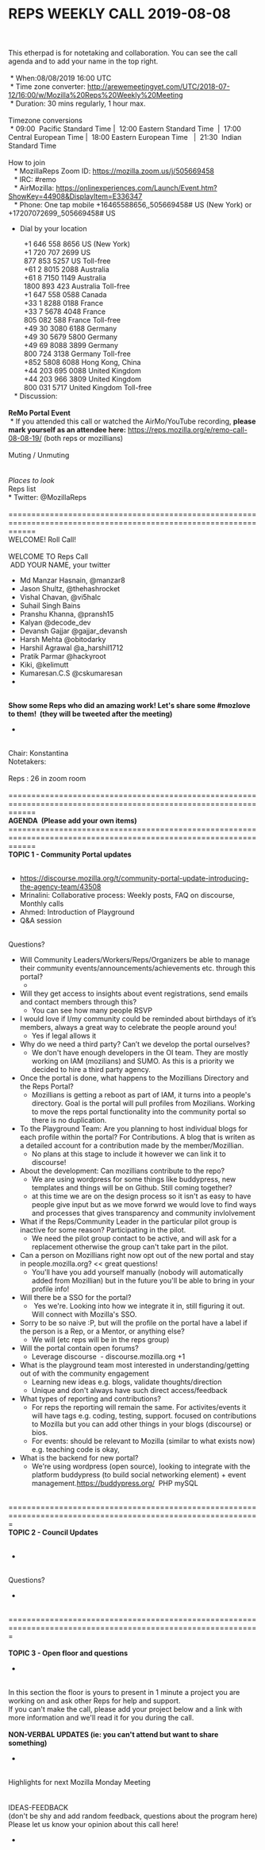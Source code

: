 
# REPS WEEKLY CALL 2019-08-08

<br><br>This etherpad is for notetaking and collaboration. You can see the call agenda and to add your name in the top right.&nbsp;&nbsp;&nbsp;&nbsp;&nbsp;&nbsp;&nbsp;&nbsp;&nbsp;&nbsp;&nbsp;&nbsp;&nbsp;&nbsp;&nbsp;&nbsp;&nbsp;&nbsp;&nbsp;&nbsp;&nbsp;&nbsp;&nbsp;&nbsp;&nbsp;&nbsp;&nbsp;&nbsp;&nbsp;&nbsp;&nbsp;&nbsp;&nbsp;&nbsp;&nbsp;<br><br>&nbsp;* When:08&#x2F;08&#x2F;2019 16:00 UTC<br>&nbsp;* Time zone converter: <a href="http&#x3a;&#x2F;&#x2F;arewemeetingyet&#x2e;com&#x2F;UTC&#x2F;2018&#x2d;07&#x2d;12&#x2F;16&#x3a;00&#x2F;w&#x2F;Mozilla&#x25;20Reps&#x25;20Weekly&#x25;20Meeting">http:&#x2F;&#x2F;arewemeetingyet.com&#x2F;UTC&#x2F;2018-07-12&#x2F;16:00&#x2F;w&#x2F;Mozilla%20Reps%20Weekly%20Meeting</a><br>&nbsp;* Duration: 30 mins regularly, 1 hour max.<br><br>Timezone conversions<br>&nbsp;* 09:00&nbsp; Pacific Standard Time |&nbsp; 12:00 Eastern Standard Time&nbsp; |&nbsp; 17:00&nbsp; Central European Time |&nbsp; 18:00 Eastern European Time&nbsp;&nbsp; |&nbsp; 21:30&nbsp; Indian Standard Time<br><br>How to join<br>&nbsp;&nbsp; * MozillaReps Zoom ID: <a href="https&#x3a;&#x2F;&#x2F;mozilla&#x2e;zoom&#x2e;us&#x2F;j&#x2F;505669458">https:&#x2F;&#x2F;mozilla.zoom.us&#x2F;j&#x2F;505669458</a><br>&nbsp;&nbsp; * IRC: #remo<br>&nbsp;&nbsp; * AirMozilla: <a href="https&#x3a;&#x2F;&#x2F;onlinexperiences&#x2e;com&#x2F;Launch&#x2F;Event&#x2e;htm&#x3f;ShowKey&#x3d;44908&amp;DisplayItem&#x3d;E336347">https:&#x2F;&#x2F;onlinexperiences.com&#x2F;Launch&#x2F;Event.htm?ShowKey=44908&amp;DisplayItem=E336347</a><br>&nbsp;&nbsp; * Phone: One tap mobile +16465588656,,505669458# US (New York) or +17207072699,,505669458# US<br><ul class="indent"><li>Dial by your location</ul>&nbsp;&nbsp;&nbsp;&nbsp;&nbsp;&nbsp;&nbsp; +1 646 558 8656 US (New York)<br>&nbsp;&nbsp;&nbsp;&nbsp;&nbsp;&nbsp;&nbsp; +1 720 707 2699 US<br>&nbsp;&nbsp;&nbsp;&nbsp;&nbsp;&nbsp;&nbsp; 877 853 5257 US Toll-free<br>&nbsp;&nbsp;&nbsp;&nbsp;&nbsp;&nbsp;&nbsp; +61 2 8015 2088 Australia<br>&nbsp;&nbsp;&nbsp;&nbsp;&nbsp;&nbsp;&nbsp; +61 8 7150 1149 Australia<br>&nbsp;&nbsp;&nbsp;&nbsp;&nbsp;&nbsp;&nbsp; 1800 893 423 Australia Toll-free<br>&nbsp;&nbsp;&nbsp;&nbsp;&nbsp;&nbsp;&nbsp; +1 647 558 0588 Canada<br>&nbsp;&nbsp;&nbsp;&nbsp;&nbsp;&nbsp;&nbsp; +33 1 8288 0188 France<br>&nbsp;&nbsp;&nbsp;&nbsp;&nbsp;&nbsp;&nbsp; +33 7 5678 4048 France<br>&nbsp;&nbsp;&nbsp;&nbsp;&nbsp;&nbsp;&nbsp; 805 082 588 France Toll-free<br>&nbsp;&nbsp;&nbsp;&nbsp;&nbsp;&nbsp;&nbsp; +49 30 3080 6188 Germany<br>&nbsp;&nbsp;&nbsp;&nbsp;&nbsp;&nbsp;&nbsp; +49 30 5679 5800 Germany<br>&nbsp;&nbsp;&nbsp;&nbsp;&nbsp;&nbsp;&nbsp; +49 69 8088 3899 Germany<br>&nbsp;&nbsp;&nbsp;&nbsp;&nbsp;&nbsp;&nbsp; 800 724 3138 Germany Toll-free<br>&nbsp;&nbsp;&nbsp;&nbsp;&nbsp;&nbsp;&nbsp; +852 5808 6088 Hong Kong, China<br>&nbsp;&nbsp;&nbsp;&nbsp;&nbsp;&nbsp;&nbsp; +44 203 695 0088 United Kingdom<br>&nbsp;&nbsp;&nbsp;&nbsp;&nbsp;&nbsp;&nbsp; +44 203 966 3809 United Kingdom<br>&nbsp;&nbsp;&nbsp;&nbsp;&nbsp;&nbsp;&nbsp; 800 031 5717 United Kingdom Toll-free<br>&nbsp;&nbsp; * Discussion:&nbsp;<br><br><strong>ReMo Portal Event</strong><br>&nbsp;* If you attended this call or watched the AirMo&#x2F;YouTube recording, <strong>please mark yourself as an attendee here:</strong> <a href="https&#x3a;&#x2F;&#x2F;reps&#x2e;mozilla&#x2e;org&#x2F;e&#x2F;remo&#x2d;call&#x2d;08&#x2d;08&#x2d;19&#x2F;">https:&#x2F;&#x2F;reps.mozilla.org&#x2F;e&#x2F;remo-call-08-08-19&#x2F;</a> (both reps or mozillians)<br><br>Muting &#x2F; Unmuting<br>&nbsp;*&nbsp;<br><br>Places to look&nbsp;<br>* Reps list<br>* Twitter: @MozillaReps<br><br>==================================================================================================================<br>WELCOME! Roll Call!<br><br>WELCOME TO Reps Call<br>&nbsp;ADD YOUR NAME, your twitter<br><ul class="bullet"><li>Md Manzar Hasnain, @manzar8</li><li>Jason Shultz, @thehashrocket</li><li>Vishal Chavan, @vi5halc</li><li>Suhail Singh Bains</li><li>Pranshu Khanna, @pransh15</li><li>Kalyan @decode_dev</li><li>Devansh Gajjar @gajjar_devansh</li><li>Harsh Mehta @obitodarky</li><li>Harshil Agrawal @a_harshil1712</li><li>Pratik Parmar @hackyroot</li><li>Kiki, @kelimutt</li><li>Kumaresan.C.S @cskumaresan&nbsp;</li><li></ul><br><strong>Show some Reps who did an amazing work! Let&#x27;s share some #mozlove to them!&nbsp; (they will be tweeted after the meeting)</strong><br><ul class="bullet"><li></ul><br>Chair: Konstantina<br>Notetakers:&nbsp;<br><br>Reps : 26 in zoom room<br><br>==================================================================================================================<br><strong>AGENDA&nbsp; (Please add your own items)</strong><br>==================================================================================================================<br><strong>TOPIC 1 - Community Portal updates&nbsp;</strong><br><br><ul class="bullet"><li><a href="https&#x3a;&#x2F;&#x2F;discourse&#x2e;mozilla&#x2e;org&#x2F;t&#x2F;community&#x2d;portal&#x2d;update&#x2d;introducing&#x2d;the&#x2d;agency&#x2d;team&#x2F;43508">https:&#x2F;&#x2F;discourse.mozilla.org&#x2F;t&#x2F;community-portal-update-introducing-the-agency-team&#x2F;43508</a></li><li>Mrinalini: Collaborative process: Weekly posts, FAQ on discourse, Monthly calls</li><li>Ahmed: Introduction of Playground</li><li>Q&amp;A session</ul><br>Questions?<br><ul class="bullet"><li>Will Community Leaders&#x2F;Workers&#x2F;Reps&#x2F;Organizers be able to manage their community events&#x2F;announcements&#x2F;achievements etc. through this portal?&nbsp;<ul class="bullet"><li></ul><li>Will they get access to insights about event registrations, send emails and contact members through this?<ul class="bullet"><li>You can see how many people RSVP&nbsp;</ul><li>I would love if I&#x2F;my community could be reminded about birthdays of it&#8217;s members, always a great way to celebrate the people around you!<ul class="bullet"><li>Yes if legal allows it&nbsp;</ul><li>Why do we need a third party? Can&#8217;t we develop the portal ourselves?<ul class="bullet"><li>We don&#x27;t have enough developers in the OI team. They are mostly working on IAM (mozilians) and SUMO. As this is a priority we decided to hire a third party agency.&nbsp;</ul><li>Once the portal is done, what happens to the Mozillians Directory and the Reps Portal?<ul class="bullet"><li>Mozillians is getting a reboot as part of IAM, it turns into a people&#x27;s directory. Goal is the portal will pull profiles from Mozilians. Working to move the reps portal functionality into the community portal so there is no duplication.&nbsp;</ul><li>To the Playground Team: Are you planning to host individual blogs for each profile within the portal? For Contributions. A blog that is writen as a detailed account for a contribution made by the member&#x2F;Mozillian.<ul class="bullet"><li>No plans at this stage to include it however we can link it to discourse!</ul><li>About the development: Can mozillians contribute to the repo?<ul class="bullet"><li>We are using wordpress for some things like buddypress, new templates and things will be on Github. Still coming together?&nbsp;</li><li>at this time we are on the design process so it isn&#x27;t as easy to have people give input but as we move forwrd we would love to find ways and processes that gives transparency and community invlolvement</ul><li>What if the Reps&#x2F;Community Leader in the particular pilot group is inactive for some reason? Participating in the pilot.&nbsp;<ul class="bullet"><li>We need the pilot group contact to be active, and will ask for a replacement otherwise the group can&#x27;t take part in the pilot.&nbsp;</ul><li>Can a person on Mozillians right now opt out of the new portal and stay in people.mozilla.org? &lt;&lt; great questions!<ul class="bullet"><li>You&#x27;ll have you add yourself manually (nobody will automatically added from Mozillian) but in the future you&#x27;ll be able to bring in your profile info!</ul><li>Will there be a SSO for the portal?&nbsp;<ul class="bullet"><li>&nbsp;Yes we&#x27;re. Looking into how we integrate it in, still figuring it out. Will connect with Mozilla&#x27;s SSO.&nbsp;&nbsp;</ul><li>Sorry to be so naive :P, but will the profile on the portal have a label if the person is a Rep, or a Mentor, or anything else?<ul class="bullet"><li>We will (etc reps will be in the reps group)&nbsp;</ul><li>Will the portal contain open forums?<ul class="bullet"><li>Leverage discourse&nbsp; - discourse.mozilla.org +1</ul><li>What is the playground team most interested in understanding&#x2F;getting out of with the community engagement&nbsp;<ul class="bullet"><li>Learning new ideas e.g. blogs, validate thoughts&#x2F;direction</li><li>Unique and don&#x27;t always have such direct access&#x2F;feedback</ul><li>What types of reporting and contributions?&nbsp;<ul class="bullet"><li>For reps the reporting will remain the same. For activites&#x2F;events it will have tags e.g. coding, testing, support. focused on contributions to Mozilla but you can add other things in your blogs (discourse) or bios.&nbsp;</li><li>For events: should be relevant to Mozilla (similar to what exists now) e.g. teaching code is okay,</ul><li>What is the backend for new portal?<ul class="bullet"><li>We&#x27;re using wordpress (open source), looking to integrate with the platform buddypress (to build social networking element) + event management.<a href="https&#x3a;&#x2F;&#x2F;buddypress&#x2e;org&#x2F;">https:&#x2F;&#x2F;buddypress.org&#x2F;</a>&nbsp; PHP mySQL</ul></li></ul><br>=============================================================================================================<br><strong>TOPIC 2 - Council Updates&nbsp;</strong><br><br><ul class="bullet"><li></ul><br>Questions?<br><ul class="bullet"><li></ul><br>=============================================================================================================<br><br><strong>TOPIC 3 - Open floor and questions</strong><br><ul class="bullet"><li></ul><br>In this section the floor is yours to present in 1 minute a project you are working on and ask other Reps for help and support.<br>If you can&#x27;t make the call, please add your project below and a link with more information and we&#x27;ll read it for you during the call.<br><br><strong>NON-VERBAL UPDATES (ie: you can&#x27;t attend but want to share something)</strong><br><ul class="bullet"><li></ul><br>Highlights for next Mozilla Monday Meeting<br><br><br>IDEAS-FEEDBACK<br>(don&#x27;t be shy and add random feedback, questions about the program here)<br>Please let us know your opinion about this call here!<br><ul class="bullet"><li></ul><br>
</body>
</html>

